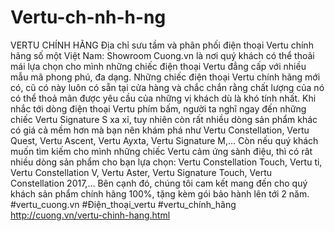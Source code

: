 # Vertu-ch-nh-h-ng
VERTU CHÍNH HÃNG  Địa chỉ sưu tầm và phân phối điện thoại Vertu chính hãng số một Việt Nam: Showroom Cuong.vn là nơi quý khách có thể thoải mái lựa chọn cho mình những chiếc điện thoại Vertu đẳng cấp với nhiều mẫu mã phong phú, đa dạng.   Những chiếc điện thoại Vertu chính hãng mới có, cũ có này luôn có sẵn tại cửa hàng và chắc chắn rằng chất lượng của nó có thể thoả mãn được yêu cầu của những vị khách dù là khó tính nhất.   Khi nhắc tới dòng điện thoại Vertu phím bấm, người ta nghĩ ngay đến những chiếc Vertu Signature S xa xỉ, tuy nhiên còn rất nhiều dòng sản phẩm khác có giá cả mềm hơn mà bạn nên khám phá như Vertu Constellation, Vertu Quest, Vertu Ascent, Vertu Ayxta, Vertu Signature M,...   Còn nếu quý khách muốn tìm kiếm cho mình những chiếc Vertu cảm ứng sành điệu, thì có rât nhiều dòng sản phẩm cho bạn lựa chọn: Vertu Constellation Touch, Vertu ti, Vertu Constellation V, Vertu Aster, Vertu Signature Touch, Vertu Constellation 2017,...   Bên cạnh đó, chúng tôi cam kết mang đến cho quý khách sản phẩm chính hãng 100%, tặng kèm gói bảo hành lên tới 2 năm.  #vertu_cuong.vn  #Điện_thoại_vertu  #vertu_chính_hãng http://cuong.vn/vertu-chinh-hang.html
